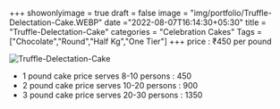 +++
showonlyimage = true
draft = false
image = "img/portfolio/Truffle-Delectation-Cake.WEBP"
date ="2022-08-07T16:14:30+05:30"
title = "Truffle-Delectation-Cake"
categories = "Celebration Cakes"
Tags = ["Chocolate","Round","Half Kg","One Tier"]
+++
price : ₹450 per pound
<!--more-->
![Truffle-Delectation-Cake](/img/portfolio/Truffle-Delectation-Cake.WEBP)
* 1 pound cake price serves 8-10 persons : 450
* 2 pound cake price serves 10-20 persons : 900
* 3 pound cake price serves 20-30 persons : 1350
